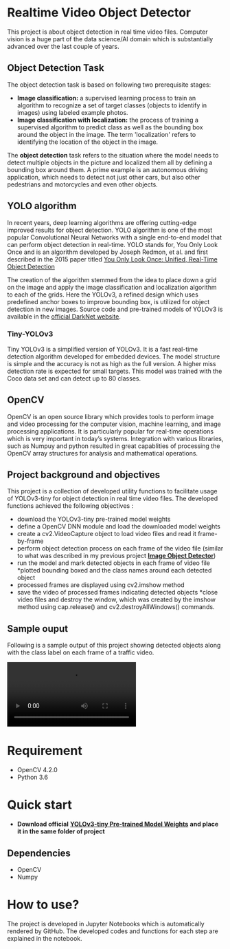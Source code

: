# Realtime Video Object DetectorThis project is about object detection in real time video files. Computer vision is a huge part of the data science/AI domain which is substantially advanced over the last couple of years.## Object Detection TaskThe object detection task is based on following two prerequisite stages:- **Image classification:** a supervised learning process to train an algorithm to recognize a set of target classes (objects to identify in images) using labeled example photos.- **Image classification with localization:** the process of training a supervised algorithm to predict class as well as the bounding box around the object in the image. The term 'localization' refers to identifying the location of the object in the image. The **object detection**  task refers to the situation where the model needs to detect multiple objects in the picture and localized them all by defining a bounding box around them. A prime example is an autonomous driving application, which needs to detect not just other cars, but also other pedestrians and motorcycles and even other objects. ## YOLO algorithmIn recent years, deep learning algorithms are offering cutting-edge improved results for object detection. YOLO algorithm is one of the most popular Convolutional Neural Networks with a single end-to-end model that can perform object detection in real-time. YOLO stands for, You Only Look Once and is an algorithm developed by Joseph Redmon, et al. and first described in the 2015 paper titled [You Only Look Once: Unified, Real-Time Object Detection](https://arxiv.org/abs/1506.02640)The creation of the algorithm stemmed from the idea to place down a grid on the image and apply the image classification and localization algorithm to each of the grids.Here the YOLOv3, a refined design which uses predefined anchor boxes to improve bounding box, is utilized for object detection in new images. Source code and pre-trained models of YOLOv3 is available in the [official DarkNet website](https://pjreddie.com/darknet/yolo/).### Tiny-YOLOv3Tiny YOLOv3 is a simplified version of YOLOv3. It is a fast real-time detection algorithm developed for embedded devices. The model structure is simple and the accuracy is not as high as the full version. A higher miss detection rate is expected for small targets. This model was trained with the Coco data set and can detect up to 80 classes. ## OpenCVOpenCV is an open source library which provides tools to perform image and video processing for the computer vision, machine learning, and image processing applications. It is particularly popular for real-time operations which is very important in today’s systems. Integration with various libraries, such as Numpuy and python resulted in great capablities of processing the OpenCV array structures for analysis and mathematical operations.## Project background and objectivesThis project is a collection of developed utility functions to facilitate usage of YOLOv3-tiny for object detection in real time video files. The developed functions achieved the following objectives :* download the YOLOv3-tiny pre-trained model weights* define a OpenCV DNN module and load the downloaded model weights* create a cv2.VideoCapture object to load video files and read it frame-by-frame * perform object detection process on each frame of the video file (similar to what was described in my previous project <a href="https://github.com/majid-hosseini/Image-Object-Detector" target="_blank">**Image Object Detector**</a>)* run the model and mark detected objects in each frame of video file	*plotted bounding boxed and the class names around each detected object * processed frames are displayed using cv2.imshow method* save the video of processed frames indicating detected objects*close video files and destroy the window, which was created by the imshow method using cap.release() and cv2.destroyAllWindows() commands. ## Sample ouputFollowing is a sample output of this project showing detected objects along with the class label on each frame of a traffic video.![Sample-output](/video/output.mp4) # Requirement* OpenCV 4.2.0* Python 3.6# Quick start* **Download official** <a href="https://pjreddie.com/media/files/yolov3-tiny.weights" target="_blank">**YOLOv3-tiny Pre-trained Model Weights**</a> **and place it in the same folder of project**## Dependencies* OpenCV* NumpyHow to use?===========The project is developed in Jupyter Notebooks which is automatically rendered by GitHub. The developed codes and functions for each step are explained in the notebook.